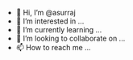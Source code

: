 - 👋 Hi, I’m @asurraj
- 👀 I’m interested in ...
- 🌱 I’m currently learning ...
- 💞️ I’m looking to collaborate on ...
- 📫 How to reach me ...

<!---
asurraj/asurraj is a ✨ special ✨ repository because its `README.md` (this file) appears on your GitHub profile.
You can click the Preview link to take a look at your changes.
--->
